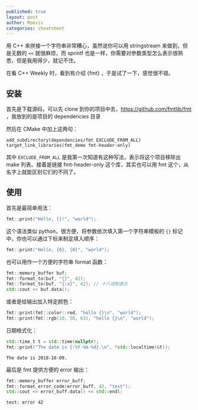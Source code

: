 ```yaml
---
published: true
layout: post
author: Moevis
categories: cheatsheet
---
```

用 C++ 来拼接一个字符串非常糟心，虽然说你可以用 stringstream 来做到，但是无数的 `<<` 就很麻烦，而 sprintf 也是一样，你需要对参数类型怎么表示很熟悉，但是我用得少，就记不住。

在看 C++ Weekly 时，看到有介绍 {fmt} ，于是试了一下，感觉很不错。

## 安装

首先是下载源码，可以先 clone 到你的项目中去，https://github.com/fmtlib/fmt ，我放到的是项目的 dependencies 目录

然后在 CMake 中加上这两句：

```
add_subdirectory(dependencies/fmt EXCLUDE_FROM_ALL)
target_link_libraries(fmt_demo fmt-header-only)
```

其中 `EXCLUDE_FROM_ALL` 是我第一次知道有这种写法，表示将这个项目移除出 make 列表。接着是链接 fmt-header-only 这个库，其实也可以用 fmt 这个，从名字上就能区别它们的不同了。

## 使用

首先是最简单用法：

```c++
fmt::print("Hello, {}!", "world");
```

这个语法类似 python，很方便，将参数依次填入第一个字符串模板的 `{}` 标记中，你也可以通过下标来制定填入顺序：

```c++
fmt::print("Hello, {0}, {0}", "world");
```

也可以用作一个方便的字符串 format 函数：

```c++
fmt::memory_buffer buf;
fmt::format_to(buf, "{}", 42);
fmt::format_to(buf, "{:x}", 42); // 十六进制表示
std::cout << buf.data();
```

或者是给输出加入特定颜色：

```c++
fmt::print(fmt::color::red, "hello {}\n", "world");
fmt::print(fmt::rgb(10, 50, 63), "hello {}\n", "world");
```

日期格式化：
```c++
std::time_t t = std::time(nullptr);
fmt::print("The date is {:%Y-%m-%d}.\n", *std::localtime(&t));
```

```
The date is 2018-10-09.
```

最后是 fmt 提供方便的 error 输出：
```c++
fmt::memory_buffer error_buff;
fmt::format_error_code(error_buff, 42, "test");
std::cout << error_buff.data() << std::endl;
```

```
test: error 42
```
